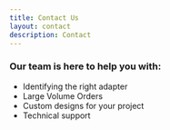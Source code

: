 ```yaml
---
title: Contact Us
layout: contact
description: Contact
---
```


### Our team is here to help you with:
 * Identifying the right adapter
 * Large Volume Orders
 * Custom designs for your project
 * Technical support

<!-- | Weekday   | Typical Response Time |
| --------- | --------------------- |
|  Mon-Fri  |    Within 12 hours    |
|  Sat-Sun  |    Within 24 hours    | -->
